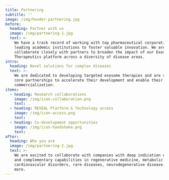 ```yaml
---
title: Partnering
subtitle: ''
image: /img/header-partnering.jpg
before:
  heading: Partner with us
  image: /img/partnering-1.jpg
  text: >-
    We have a track record of working with top pharmaceutical corporations and
    leading academic institutions to foster valuable innovation. We are eager to
    collaborate closely with partners to broaden the impact of our Exosome
    Therapeutics platform across a diversity of disease areas.
intro:
  heading: Novel solutions for complex diseases
  text: >-
    We are dedicated to developing targeted exosome therapies and are seeking
    core partnerships to accelerate their development and enable their
    commercialization.
items:
  - heading: Research collaborations
    image: /img/icon-collaboration.png
    text: .
  - heading: REVEAL Platform & Technology access
    image: /img/icon-access.png
    text: .
  - heading: Co-development opportunities
    image: /img/icon-handshake.png
    text: .
after:
  heading: Who you are
  image: /img/partnering-2.jpg
  text: >-
    We are excited to collaborate with companies with deep indication expertise
    and complementary capabilities in regenerative medicine, metabolic and
    cardiovascular disorders, rare diseases, neurodegenerative disease, and
    more.
---
```


